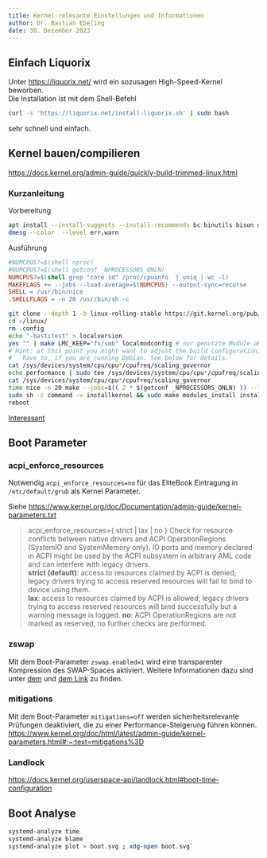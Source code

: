 ```yaml
---
title: Kernel-relevante Einstellungen und Informationen
author: Dr. Bastian Ebeling
date: 30. Dezember 2023
---
```


## Einfach Liquorix

Unter <https://liquorix.net/> wird ein sozusagen High-Speed-Kernel beworben.  
Die Installation ist mit dem Shell-Befehl

```sh
curl -s 'https://liquorix.net/install-liquorix.sh' | sudo bash
```

sehr schnell und einfach.

## Kernel bauen/compilieren

<https://docs.kernel.org/admin-guide/quickly-build-trimmed-linux.html>

### Kurzanleitung

Vorbereitung

```bash
apt install --install-suggests --install-recommends bc binutils bison dwarves flex gcc git make openssl pahole perl-base libssl-dev libelf-dev
dmesg --color  --level err,warn
```

Ausführung

```Makefile
#NUMCPUS?=$(shell nproc)
#NUMCPUS?=$(shell getconf _NPROCESSORS_ONLN)
NUMCPUS?=$(shell grep "core id" /proc/cpuinfo  | uniq | wc -l)
MAKEFLAGS += --jobs --load-average=$(NUMCPUS) --output-sync=recurse
SHELL = /usr/bin/nice
.SHELLFLAGS = -n 20 /usr/bin/sh -c
```

```bash
git clone --depth 1 -b linux-rolling-stable https://git.kernel.org/pub/scm/linux/kernel/git/stable/linux.git ~/linux/
cd ~/linux/
rm .config
echo "-bastitest" > localversion
yes "" | make LMC_KEEP="fs/smb" localmodconfig # nur genutzte Module aktiv lassen
# Hint: at this point you might want to adjust the build configuration; you'll
#   have to, if you are running Debian. See below for details.
cat /sys/devices/system/cpu/cpu*/cpufreq/scaling_governor
echo performance | sudo tee /sys/devices/system/cpu/cpu*/cpufreq/scaling_governor
cat /sys/devices/system/cpu/cpu*/cpufreq/scaling_governor
time nice -n 20 make --jobs=$(( 2 * $(getconf _NPROCESSORS_ONLN) )) --load-average=$(getconf _NPROCESSORS_ONLN) CFLAGS='-march=native -O3 -flto -pipe' CXXFLAGS='-march=native -O3 -flto -pipe' all
sudo sh -c command -v installkernel && sudo make modules_install install
reboot
```

[Interessant](https://github.com/sn99/Optimizing-linux)

## Boot Parameter

### acpi_enforce_resources

Notwendig `acpi_enforce_resources=no` für das EliteBook
Eintragung in `/etc/default/grub` als Kernel Parameter.

Siehe <https://www.kernel.org/doc/Documentation/admin-guide/kernel-parameters.txt>

> acpi_enforce_resources={ strict | lax | no }
> Check for resource conflicts between native drivers
> and ACPI OperationRegions (SystemIO and SystemMemory
> only). IO ports and memory declared in ACPI might be
> used by the ACPI subsystem in arbitrary AML code and
> can interfere with legacy drivers.  
> **strict (default)**: access to resources claimed by ACPI
> is denied; legacy drivers trying to access reserved
> resources will fail to bind to device using them.  
> **lax**: access to resources claimed by ACPI is allowed;
> legacy drivers trying to access reserved resources
> will bind successfully but a warning message is logged.
> **no**: ACPI OperationRegions are not marked as reserved,
> no further checks are performed.

### zswap

Mit dem Boot-Parameter `zswap.enabled=1` wird eine transparenter Kompression des SWAP-Spaces aktiviert.
Weitere Informationen dazu sind unter [dem][MMzswap] und [dem Link][Doc418zswap] zu finden.

### mitigations

Mit dem Boot-Parameter `mitigations=off` werden sicherheitsrelevante Prüfungen deaktiviert, die zu einer Performance-Steigerung führen können.
<https://www.kernel.org/doc/html/latest/admin-guide/kernel-parameters.html#:~:text=mitigations%3D>

[MMzswap]: https://docs.kernel.org/admin-guide/mm/zswap.html "Kernel Admin Guide Memory Management: zswap"
[Doc418zswap]: https://www.kernel.org/doc/html/v4.18/vm/zswap.html "Kernel Doc Virtual Memory: zswap"

### Landlock

<https://docs.kernel.org/userspace-api/landlock.html#boot-time-configuration>

## Boot Analyse

```bash
systemd-analyze time
systemd-analyze blame
systemd-analyze plot > boot.svg ; xdg-open boot.svg`
```
